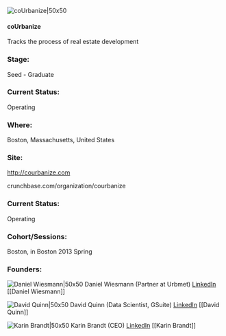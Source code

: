 

![coUrbanize|50x50](https://apimg.techstars.com/connect/images/image_files/57bf2a9d34b2741aa6000040/original/coUrbanize.png)

#### coUrbanize
Tracks the process of real estate development

### Stage: 
Seed - Graduate 

### Current Status: 
Operating

### Where:
Boston, Massachusetts, United States

### Site:
http://courbanize.com



crunchbase.com/organization/courbanize

### Current Status: 
Operating

### Cohort/Sessions: 
Boston, in Boston 2013 Spring

### Founders: 

![Daniel Wiesmann|50x50](https://s3.amazonaws.com/founders-techstars-images/003E000000aOM9QIAW.jpg) Daniel Wiesmann (Partner at Urbmet) [LinkedIn](https://linkedin.com/pub/daniel-wiesmann) [[Daniel Wiesmann]]

![David Quinn|50x50](https://apimg.techstars.com/connect/images/image_files/5331/cc2d/e731/4a66/ab00/0003/original/david-quinn.jpg) David Quinn (Data Scientist, GSuite) [LinkedIn](https://linkedin.com/in/quinnquinnquinn) [[David Quinn]]

![Karin Brandt|50x50](https://apimg.techstars.com/connect/images/image_files/5b241887a36c1108ae000003/original/karin_passport.jpg) Karin Brandt (CEO) [LinkedIn](https://linkedin.com/pub/karin-brandt) [[Karin Brandt]]


